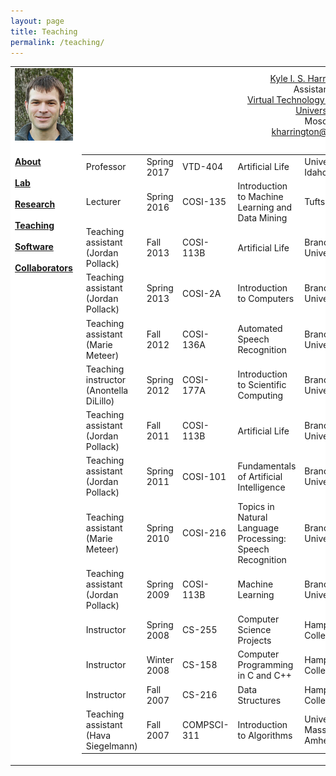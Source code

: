 ```yaml
---
layout: page
title: Teaching
permalink: /teaching/
---
```


<center><table border="0" cellpadding="0" cellspacing="0" width="760"><tr><td bgcolor="#FFFFFF" width="140"><img src="kyle-small.jpg" /></td><td bgcolor="#FFFFFF"><div align="right"><a href="http://kyleharrington.com/index.html">Kyle I. S. Harrington, PhD</a><br />Assistant Professor<br /><a href="https://www.uidaho.edu/caa/programs/gaming">Virtual Technology and Design</a><br /><a href="https://www.uidaho.edu/">University of Idaho</a><br />Moscow, ID USA<br /><a href="mailto:kharrington@uidaho.edu">kharrington@uidaho.edu</a></div></td></tr><tr><td bgcolor="#FFFFFF" valign="top" width="140"><br /><b><a href="http://kyleharrington.com/about.html">About</a></b><br /><br /><b><a href="http://www.capsidaho.com">Lab</a></b><br /><br /><b><a href="http://kyleharrington.com/research.html">Research</a></b><br /><br /><b><a href="http://kyleharrington.com/teaching.html">Teaching</a></b><br /><br /><b><a href="http://kyleharrington.com/software.html">Software</a></b><br /><br /><b><a href="http://kyleharrington.com/collaborators.html">Collaborators</a></b><br /><br /><br /></td><td bgcolor="#FFFFFF"><table><tr><td>Professor</td><td>Spring 2017</td><td>VTD-404</td><td>Artificial Life</td><td>University of Idaho, Moscow</td></tr><tr><td>Lecturer</td><td>Spring 2016</td><td>COSI-135</td><td>Introduction to Machine Learning and Data Mining</td><td>Tufts University</td></tr><tr><td>Teaching assistant (Jordan Pollack)</td><td>Fall 2013</td><td>COSI-113B</td><td>Artificial Life</td><td>Brandeis University</td></tr><tr><td>Teaching assistant (Jordan Pollack)</td><td>Spring 2013</td><td>COSI-2A</td><td>Introduction to Computers</td><td>Brandeis University</td></tr><tr><td>Teaching assistant (Marie Meteer)</td><td>Fall 2012</td><td>COSI-136A</td><td>Automated Speech Recognition</td><td>Brandeis University</td></tr><tr><td>Teaching instructor (Anontella DiLillo)</td><td>Spring 2012</td><td>COSI-177A</td><td>Introduction to Scientific Computing</td><td>Brandeis University</td></tr><tr><td>Teaching assistant (Jordan Pollack)</td><td>Fall 2011</td><td>COSI-113B</td><td>Artificial Life</td><td>Brandeis University</td></tr><tr><td>Teaching assistant (Jordan Pollack)</td><td>Spring 2011</td><td>COSI-101</td><td>Fundamentals of Artificial Intelligence</td><td>Brandeis University</td></tr><tr><td>Teaching assistant (Marie Meteer)</td><td>Spring 2010</td><td>COSI-216</td><td>Topics in Natural Language Processing: Speech Recognition</td><td>Brandeis University</td></tr><tr><td>Teaching assistant (Jordan Pollack)</td><td>Spring 2009</td><td>COSI-113B</td><td>Machine Learning</td><td>Brandeis University</td></tr><tr><td>Instructor</td><td>Spring 2008</td><td>CS-255</td><td>Computer Science Projects</td><td>Hampshire College</td></tr><tr><td>Instructor</td><td>Winter 2008</td><td>CS-158</td><td>Computer Programming in C and C++</td><td>Hampshire College</td></tr><tr><td>Instructor</td><td>Fall 2007</td><td>CS-216</td><td>Data Structures</td><td>Hampshire College</td></tr><tr><td>Teaching assistant (Hava Siegelmann)</td><td>Fall 2007</td><td>COMPSCI-311</td><td>Introduction to Algorithms</td><td>University of Massachusetts, Amherst</td></tr></table></td></tr></table></center>
